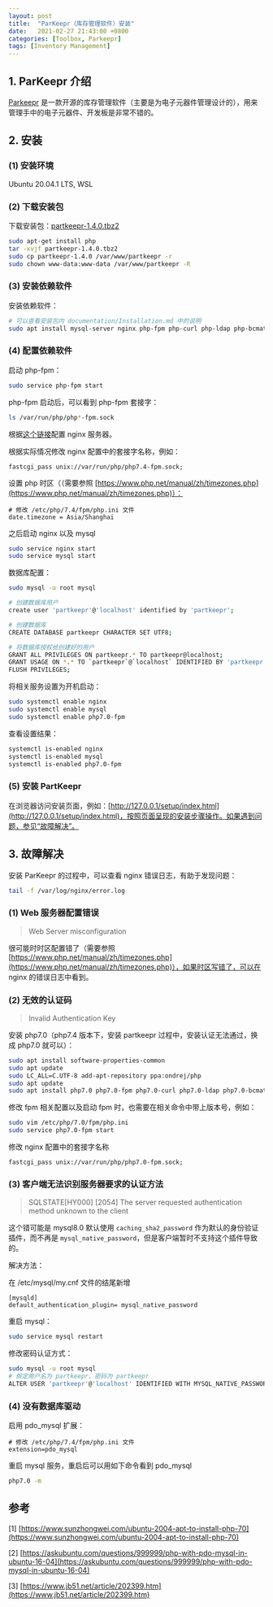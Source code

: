```yaml
---
layout: post
title:  "ParKeepr（库存管理软件）安装"
date:   2021-02-27 21:43:00 +0800
categories: [Toolbox, Parkeepr]
tags: [Inventory Management]
---
```


## 1. ParKeepr 介绍

[Parkeepr](https://partkeepr.org/) 是一款开源的库存管理软件（主要是为电子元器件管理设计的），用来管理手中的电子元器件、开发板是非常不错的。

## 2. 安装

### (1) 安装环境

Ubuntu 20.04.1 LTS, WSL

### (2) 下载安装包

下载安装包：[partkeepr-1.4.0.tbz2](https://downloads.partkeepr.org/partkeepr-1.4.0.tbz2)

```bash
sudo apt-get install php
tar -xvjf partkeepr-1.4.0.tbz2
sudo cp partkeepr-1.4.0 /var/www/partkeepr -r
sudo chown www-data:www-data /var/www/partkeepr -R
```

### (3) 安装依赖软件

安装依赖软件：

```bash
# 可以查看安装包内 documentation/Installation.md 中的说明
sudo apt install mysql-server nginx php-fpm php-curl php-ldap php-bcmath php-gd php-dom php-intl
```

### (4) 配置依赖软件

启动 php-fpm：

```bash
sudo service php-fpm start
```

php-fpm 启动后，可以看到 php-fpm 套接字：

```bash
ls /var/run/php/php*-fpm.sock
```

根据[这个链接](https://wiki.partkeepr.org/wiki/KB00005:Web_Server_Configuration)配置 nginx 服务器。

根据实际情况修改 nginx 配置中的套接字名称，例如：

```
fastcgi_pass unix://var/run/php/php7.4-fpm.sock;
```

设置 php 时区（（需要参照 [https://www.php.net/manual/zh/timezones.php](https://www.php.net/manual/zh/timezones.php)）：

```
# 修改 /etc/php/7.4/fpm/php.ini 文件
date.timezone = Asia/Shanghai
```

之后启动 nginx 以及 mysql

```bash
sudo service nginx start
sudo service mysql start
```

数据库配置：

```bash
sudo mysql -u root mysql

# 创建数据库用户
create user 'partkeepr'@'localhost' identified by 'partkeepr';

# 创建数据库
CREATE DATABASE partkeepr CHARACTER SET UTF8;

# 将数据库授权给创建好的用户
GRANT ALL PRIVILEGES ON partkeepr.* TO partkeepr@localhost;
GRANT USAGE ON *.* TO `partkeepr`@`localhost` IDENTIFIED BY 'partkeepr';
FLUSH PRIVILEGES;
```

将相关服务设置为开机启动：

```bash
sudo systemctl enable nginx
sudo systemctl enable mysql
sudo systemctl enable php7.0-fpm
```

查看设置结果：

```bash
systemctl is-enabled nginx
systemctl is-enabled mysql
systemctl is-enabled php7.0-fpm
```

### (5) 安装 PartKeepr

在浏览器访问安装页面，例如：[http://127.0.0.1/setup/index.html](http://127.0.0.1/setup/index.html)，按照页面呈现的安装步骤操作。如果遇到问题，参见“故障解决”。

## 3. 故障解决

安装 ParKeepr 的过程中，可以查看 nginx 错误日志，有助于发现问题：

```bash
tail -f /var/log/nginx/error.log
```

### (1) Web 服务器配置错误

> Web Server misconfiguration

很可能时时区配置错了（需要参照 [https://www.php.net/manual/zh/timezones.php](https://www.php.net/manual/zh/timezones.php)），如果时区写错了，可以在 nginx 的错误日志中看到。

### (2) 无效的认证码

> Invalid Authentication Key

安装 php7.0（php7.4 版本下，安装 partkeepr 过程中，安装认证无法通过，换成 php7.0 就可以）：

```bash
sudo apt install software-properties-common
sudo apt update
sudo LC_ALL=C.UTF-8 add-apt-repository ppa:ondrej/php 
sudo apt update
sudo apt install php7.0 php7.0-fpm php7.0-curl php7.0-ldap php7.0-bcmath php7.0-gd php7.0-dom php7.0-intl
```

修改 fpm 相关配置以及启动 fpm 时，也需要在相关命令中带上版本号，例如：

```bash
sudo vim /etc/php/7.0/fpm/php.ini
sudo service php7.0-fpm start
```

修改 nginx 配置中的套接字名称

```
fastcgi_pass unix://var/run/php/php7.0-fpm.sock;
```

### (3) 客户端无法识别服务器要求的认证方法

> SQLSTATE[HY000] [2054] The server requested authentication method unknown to the client

这个错可能是 mysql8.0 默认使用 `caching_sha2_password` 作为默认的身份验证插件，而不再是 `mysql_native_password`，但是客户端暂时不支持这个插件导致的。

解决方法：

在 /etc/mysql/my.cnf 文件的结尾新增

```
[mysqld] 
default_authentication_plugin= mysql_native_password
```

重启 mysql：

```bash
sudo service mysql restart
```

修改密码认证方式：

```bash
sudo mysql -u root mysql
# 假定用户名为 partkeepr，密码为 partkeepr
ALTER USER 'partkeepr'@'localhost' IDENTIFIED WITH MYSQL_NATIVE_PASSWORD BY 'partkeepr';
```

### (4) 没有数据库驱动

启用 pdo_mysql 扩展：

```
# 修改 /etc/php/7.4/fpm/php.ini 文件
extension=pdo_mysql
```

重启 mysql 服务，重启后可以用如下命令看到 pdo_mysql

```bash
php7.0 -m
```

## 参考

[1] [https://www.sunzhongwei.com/ubuntu-2004-apt-to-install-php-70](https://www.sunzhongwei.com/ubuntu-2004-apt-to-install-php-70)

[2] [https://askubuntu.com/questions/999999/php-with-pdo-mysql-in-ubuntu-16-04](https://askubuntu.com/questions/999999/php-with-pdo-mysql-in-ubuntu-16-04)

[3] [https://www.jb51.net/article/202399.htm](https://www.jb51.net/article/202399.htm)